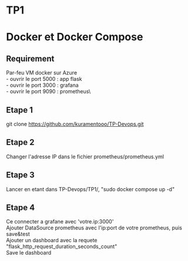# TP1
# Docker et Docker Compose

## Requirement
Par-feu VM docker sur Azure\
	- ouvrir le port 5000 : app flask\
	- ouvrir le port 3000 : grafana\
	- ouvrir le port 9090 : prometheus\

## Etape 1

git clone https://github.com/kuramentooo/TP-Devops.git

## Etape 2

Changer l'adresse IP dans le fichier prometheus/prometheus.yml

## Etape 3

Lancer en etant dans TP-Devops/TP1/, "sudo docker compose up -d"

## Etape 4

Ce connecter a grafane avec 'votre.ip:3000'\
Ajouter DataSource prometheus avec l'ip:port de votre prometheus, puis save&test\
Ajouter un dashboard avec la requete "flask_http_request_duration_seconds_count"\
Save le dashboard



